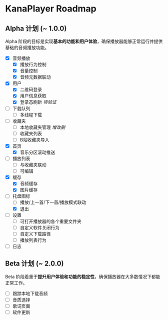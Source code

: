 # KanaPlayer Roadmap

## Alpha 计划 (~ 1.0.0)

Alpha 阶段的目标是实现**基本的功能和用户体验**，确保播放器能够正常运行并提供基础的音频播放功能。

- [x] 音频播放
  - [x] 播放行为控制
  - [x] 音量控制
  - [x] 音频元数据联动
- [x] 用户
  - [x] 二维码登录
  - [x] 用户信息获取
  - [x] 登录态刷新 *待验证*
- [ ] 下载队列
  - [ ] 多线程下载
- [ ] 收藏夹
  - [ ] 本地收藏夹管理 *增改删*
  - [ ] 收藏夹列表
  - [ ] B站收藏夹导入
- [x] 首页
  - [x] 音乐分区滚动推送
- [ ] 播放列表
  - [ ] 与收藏夹联动
  - [ ] 可编辑
- [x] 缓存
  - [x] 音频缓存
  - [x] 图片缓存
- [ ] 托盘图标
  - [ ] 播放/上一首/下一首/播放模式联动
  - [x] 退出
- [ ] 设置
  - [ ] 可打开播放器的各个重要文件夹
  - [ ] 自定义软件关闭行为
  - [ ] 自定义下载路径
  - [ ] 播放列表行为
- [ ] 日志

## Beta 计划 (~ 2.0.0)

Beta 阶段着重于**提升用户体验和功能的稳定性**，确保播放器在大多数情况下都能正常工作。

- [ ] 跟踪本地下载音频
- [ ] 音质选择
- [ ] 歌词页面
- [ ] 软件更新